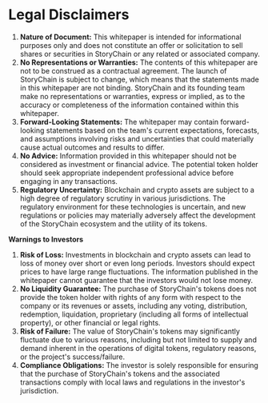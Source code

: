 # Legal Disclaimers

1. **Nature of Document:** This whitepaper is intended for informational purposes only and does not constitute an offer or solicitation to sell shares or securities in StoryChain or any related or associated company.
2. **No Representations or Warranties:** The contents of this whitepaper are not to be construed as a contractual agreement. The launch of StoryChain is subject to change, which means that the statements made in this whitepaper are not binding. StoryChain and its founding team make no representations or warranties, express or implied, as to the accuracy or completeness of the information contained within this whitepaper.
3. **Forward-Looking Statements:** The whitepaper may contain forward-looking statements based on the team's current expectations, forecasts, and assumptions involving risks and uncertainties that could materially cause actual outcomes and results to differ.
4. **No Advice:** Information provided in this whitepaper should not be considered as investment or financial advice. The potential token holder should seek appropriate independent professional advice before engaging in any transactions.
5. **Regulatory Uncertainty:** Blockchain and crypto assets are subject to a high degree of regulatory scrutiny in various jurisdictions. The regulatory environment for these technologies is uncertain, and new regulations or policies may materially adversely affect the development of the StoryChain ecosystem and the utility of its tokens.&#x20;



**Warnings to Investors**

1. **Risk of Loss:** Investments in blockchain and crypto assets can lead to loss of money over short or even long periods. Investors should expect prices to have large range fluctuations. The information published in the whitepaper cannot guarantee that the investors would not lose money.
2. **No Liquidity Guarantee:** The purchase of StoryChain's tokens does not provide the token holder with rights of any form with respect to the company or its revenues or assets, including any voting, distribution, redemption, liquidation, proprietary (including all forms of intellectual property), or other financial or legal rights.
3. **Risk of Failure:** The value of StoryChain's tokens may significantly fluctuate due to various reasons, including but not limited to supply and demand inherent in the operations of digital tokens, regulatory reasons, or the project's success/failure.
4. **Compliance Obligations:** The investor is solely responsible for ensuring that the purchase of StoryChain's tokens and the associated transactions comply with local laws and regulations in the investor's jurisdiction.

